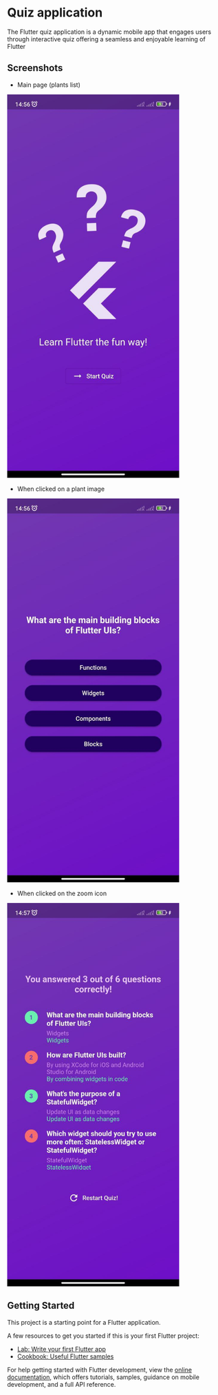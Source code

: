 # Quiz application

The Flutter quiz application is a dynamic mobile app that engages users through interactive quiz offering a seamless and enjoyable learning of Flutter

## Screenshots
- Main page (plants list)<br>
<img src="media/start_screen.jpg" width="400">

- When clicked on a plant image<br>
<img src="media/question.jpg" width="400">

- When clicked on the zoom icon<br>
<img src="media/result.jpg" width="400">

## Getting Started

This project is a starting point for a Flutter application.

A few resources to get you started if this is your first Flutter project:

- [Lab: Write your first Flutter app](https://docs.flutter.dev/get-started/codelab)
- [Cookbook: Useful Flutter samples](https://docs.flutter.dev/cookbook)

For help getting started with Flutter development, view the
[online documentation](https://docs.flutter.dev/), which offers tutorials,
samples, guidance on mobile development, and a full API reference.
